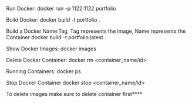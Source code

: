 Run Docker:
docker run -p 1122:1122 portfolio

Build Docker: 
docker build -t portfolio . 

Build a Docker Name:Tag, Tag represents the image, Name represents the Container
docker build -t portfolio:latest . 

Show Docker Images:
docker images 

Delete Docker Container:
docker rm <container_name/id>


Running Containers: docker ps

Stop Docker Container
docker stop <container_name/id>

To delete images make sure to delete container first****
